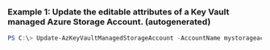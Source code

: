 ### Example 1: Update the editable attributes of a Key Vault managed Azure Storage Account. (autogenerated)
```powershell
PS C:\> Update-AzKeyVaultManagedStorageAccount -AccountName mystorageaccount -ActiveKeyName key2 -AutoRegenerateKey False -RegenerationPeriod $regenerationPeriod -VaultName myvault
```

